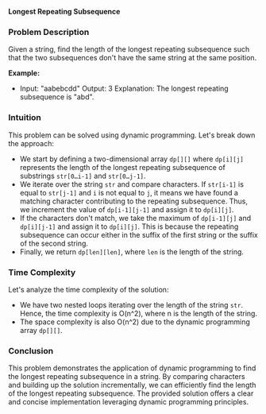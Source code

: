 **Longest Repeating Subsequence**

### Problem Description
Given a string, find the length of the longest repeating subsequence such that the two subsequences don't have the same string at the same position.

**Example:**
- Input: "aabebcdd"
  Output: 3
  Explanation: The longest repeating subsequence is "abd".

### Intuition
This problem can be solved using dynamic programming. Let's break down the approach:

- We start by defining a two-dimensional array `dp[][]` where `dp[i][j]` represents the length of the longest repeating subsequence of substrings `str[0…i-1]` and `str[0…j-1]`.
- We iterate over the string `str` and compare characters. If `str[i-1]` is equal to `str[j-1]` and `i` is not equal to `j`, it means we have found a matching character contributing to the repeating subsequence. Thus, we increment the value of `dp[i-1][j-1]` and assign it to `dp[i][j]`.
- If the characters don't match, we take the maximum of `dp[i-1][j]` and `dp[i][j-1]` and assign it to `dp[i][j]`. This is because the repeating subsequence can occur either in the suffix of the first string or the suffix of the second string.
- Finally, we return `dp[len][len]`, where `len` is the length of the string.

### Time Complexity
Let's analyze the time complexity of the solution:

- We have two nested loops iterating over the length of the string `str`. Hence, the time complexity is O(n^2), where n is the length of the string.
- The space complexity is also O(n^2) due to the dynamic programming array `dp[][]`.

### Conclusion
This problem demonstrates the application of dynamic programming to find the longest repeating subsequence in a string. By comparing characters and building up the solution incrementally, we can efficiently find the length of the longest repeating subsequence. The provided solution offers a clear and concise implementation leveraging dynamic programming principles.
